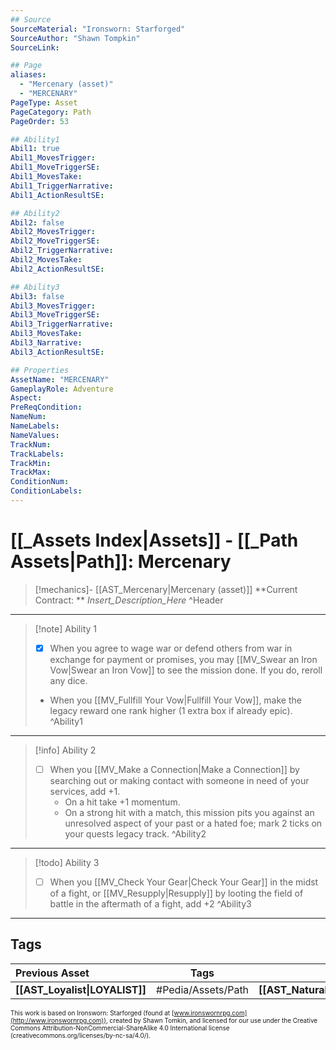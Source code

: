 ```yaml
---
## Source
SourceMaterial: "Ironsworn: Starforged"
SourceAuthor: "Shawn Tompkin"
SourceLink: 

## Page
aliases:
  - "Mercenary (asset)"
  - "MERCENARY"
PageType: Asset
PageCategory: Path
PageOrder: 53

## Ability1
Abil1: true
Abil1_MovesTrigger:
Abil1_MoveTriggerSE:
Abil1_MovesTake:
Abil1_TriggerNarrative:
Abil1_ActionResultSE:

## Ability2
Abil2: false
Abil2_MovesTrigger:
Abil2_MoveTriggerSE:
Abil2_TriggerNarrative:
Abil2_MovesTake:
Abil2_ActionResultSE:

## Ability3
Abil3: false
Abil3_MovesTrigger:
Abil3_MoveTriggerSE:
Abil3_TriggerNarrative:
Abil3_MovesTake:
Abil3_Narrative:
Abil3_ActionResultSE:

## Properties
AssetName: "MERCENARY"
GameplayRole: Adventure
Aspect:
PreReqCondition: 
NameNum:
NameLabels:
NameValues:
TrackNum:
TrackLabels:
TrackMin:
TrackMax:
ConditionNum:
ConditionLabels:
---
```

# [[_Assets Index|Assets]] - [[_Path Assets|Path]]: Mercenary
> [!mechanics]- [[AST_Mercenary|Mercenary (asset)]]
> **Current Contract: ** _Insert_Description_Here_
^Header
___
> [!note] Ability 1
> - [x] When you agree to wage war or defend others from war in exchange for payment or promises, you may [[MV_Swear an Iron Vow|Swear an Iron Vow]] to see the mission done. If you do, reroll any dice. 
> - When you [[MV_Fullfill Your Vow|Fullfill Your Vow]], make the legacy reward one rank higher (1 extra box if already epic).
^Ability1
___
> [!info] Ability 2
> - [ ] When you [[MV_Make a Connection|Make a Connection]] by searching out or making contact with someone in need of your services, add +1.
> 	- On a hit take +1 momentum.
> 	- On a strong hit with a match, this mission pits you against an unresolved aspect of your past or a hated foe; mark 2 ticks on your quests legacy track.
^Ability2
___
> [!todo] Ability 3
> - [ ] When you [[MV_Check Your Gear|Check Your Gear]] in the midst of a fight, or [[MV_Resupply|Resupply]] by looting the field of battle in the aftermath of a fight, add +2
^Ability3
___

## Tags
| Previous Asset| Tags | Next Asset |
|:--- |:---:| ---:|
| **[[AST_Loyalist\|LOYALIST]]** | #Pedia/Assets/Path | **[[AST_Naturalist\|NATURALIST]]** |

<font size=-2>This work is based on Ironsworn: Starforged (found at [www.ironswornrpg.com](http://www.ironswornrpg.com)), created by Shawn Tomkin, and licensed for our use under the Creative Commons Attribution-NonCommercial-ShareAlike 4.0 International license  (creativecommons.org/licenses/by-nc-sa/4.0/).</font>